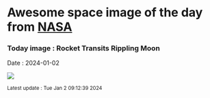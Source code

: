 
# Awesome space image of the day from [NASA](https://api.nasa.gov/)

### Today image : Rocket Transits Rippling Moon
Date : 2024-01-02

![](https://apod.nasa.gov/apod/image/2401/FalconMoon_Madow_960.jpg)

<small>Latest update : Tue Jan  2 09:12:39 2024</small>
        